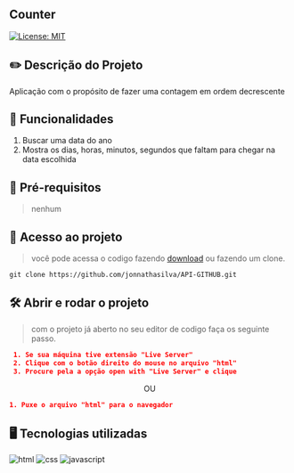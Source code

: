## Counter

[![License: MIT](https://img.shields.io/badge/License-MIT-yellow.svg)](https://opensource.org/licenses/MIT)

## ✏️ Descrição do Projeto

<p>
  Aplicação com o propósito de fazer uma contagem em ordem decrescente
</p>

## 📌 Funcionalidades

1. Buscar uma data do ano
2. Mostra os dias, horas, minutos, segundos que faltam para chegar na data escolhida

## 🛑​ Pré-requisitos

> nenhum

## 📁 Acesso ao projeto

> você pode acessa o codigo fazendo [download](https://github.com/jonnathasilva/API-GITHUB/archive/refs/heads/main.zip) ou fazendo um clone.

```
git clone https://github.com/jonnathasilva/API-GITHUB.git
```

## 🛠️ Abrir e rodar o projeto

> com o projeto já aberto no seu editor de codigo faça os seguinte passo.

```json
 1. Se sua máquina tive extensão "Live Server"
 2. Clique com o botão direito do mouse no arquivo "html"
 3. Procure pela a opção open with "Live Server" e clique
```

<p align="center" >OU</p>

```json
1. Puxe o arquivo "html" para o navegador
```

## ​🖥️​ Tecnologias utilizadas

![html](https://img.shields.io/badge/HTML5-E34F26?style=for-the-badge&logo=html5&logoColor=white)
![css](https://img.shields.io/badge/CSS3-1572B6?style=for-the-badge&logo=css3&logoColor=white)
![javascript](https://img.shields.io/badge/JavaScript-323330?style=for-the-badge&logo=javascript&logoColor=F7DF1E)
